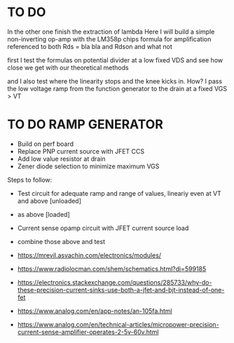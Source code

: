 # TO DO
In the other one finish the extraction of lambda
Here I will build a simple non-inverting op-amp with the LM358p chips
formula for amplification referenced to both Rds = bla bla and Rdson and what not

first I test the formulas on potential divider at a low fixed VDS and see how close we get with our theoretical methods

and I also test where the linearity stops and the knee kicks in. How? I pass the low voltage ramp from the function generator to the drain at a fixed VGS > VT

# TO DO RAMP GENERATOR
- Build on perf board
- Replace PNP current source with JFET CCS
- Add low value resistor at drain
- Zener diode selection to minimize maximum VGS

Steps to follow:
- Test circuit for adequate ramp and range of values, lineariy even at VT and above [unloaded]
- as above [loaded]
- Current sense opamp circuit with JFET current source load
- combine those above and test

- https://mrevil.asvachin.com/electronics/modules/
- https://www.radiolocman.com/shem/schematics.html?di=599185
- https://electronics.stackexchange.com/questions/285733/why-do-these-precision-current-sinks-use-both-a-jfet-and-bjt-instead-of-one-fet
- https://www.analog.com/en/app-notes/an-105fa.html
- https://www.analog.com/en/technical-articles/micropower-precision-current-sense-amplifier-operates-2-5v-60v.html

